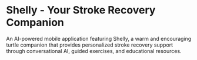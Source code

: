 # Shelly - Your Stroke Recovery Companion

An AI-powered mobile application featuring Shelly, a warm and encouraging turtle companion that provides personalized stroke recovery support through conversational AI, guided exercises, and educational resources.
